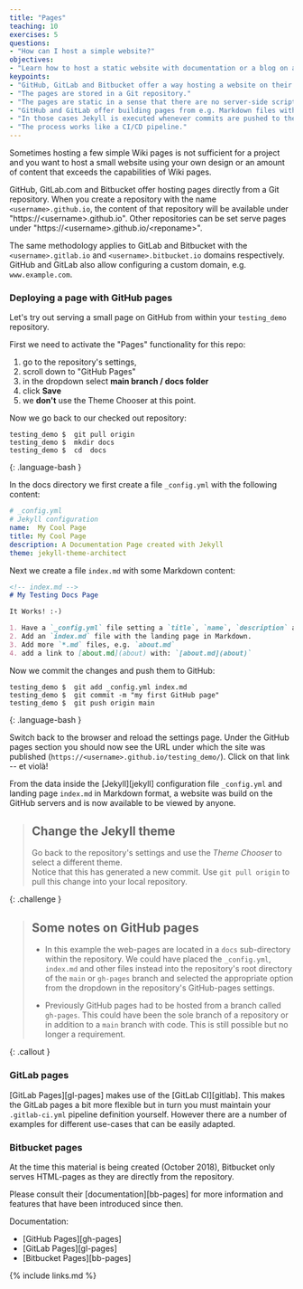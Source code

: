 ```yaml
---
title: "Pages"
teaching: 10
exercises: 5
questions:
- "How can I host a simple website?"
objectives:
- "Learn how to host a static website with documentation or a blog on a Git Platform."
keypoints:
- "GitHub, GitLab and Bitbucket offer a way hosting a website on their platform."
- "The pages are stored in a Git repository."
- "The pages are static in a sense that there are no server-side scripts or databases."
- "GitHub and GitLab offer building pages from e.g. Markdown files with 'Jekyll'"
- "In those cases Jekyll is executed whenever commits are pushed to the server."
- "The process works like a CI/CD pipeline."
---
```


Sometimes hosting a few simple Wiki pages is not sufficient for a project
and you want to host a small website using your own design or an amount of 
content that exceeds the capabilities of Wiki pages.

GitHub, GitLab.com and Bitbucket offer hosting pages directly from a Git repository.
When you create a repository with the name `<username>.github.io`, the content
of that repository will be available under "https://&lt;username&gt;.github.io".
Other repositories can be set serve pages under "https://&lt;username&gt;.github.io/&lt;reponame&gt;".

The same methodology applies to GitLab and Bitbucket with the `<username>.gitlab.io`
and `<username>.bitbucket.io` domains respectively.  GitHub and GitLab also 
allow configuring a custom domain, e.g. `www.example.com`.


### Deploying a page with GitHub pages

Let's try out serving a small page on GitHub from within your `testing_demo`
repository.

First we need to activate the "Pages" functionality for this repo:

1. go to the repository's settings, 
2. scroll down to "GitHub Pages"
3. in the dropdown select **main branch / docs folder**
4. click **Save**
5. we **don't** use the Theme Chooser at this point.

Now we go back to our checked out repository:

~~~
testing_demo $  git pull origin
testing_demo $  mkdir docs
testing_demo $  cd  docs
~~~
{: .language-bash }

In the docs directory we first create a file `_config.yml` with the following
content:

```yaml
# _config.yml
# Jekyll configuration
name:  My Cool Page
title: My Cool Page
description: A Documentation Page created with Jekyll
theme: jekyll-theme-architect
```

Next we create a file `index.md` with some Markdown content:

```markdown
<!-- index.md -->
# My Testing Docs Page

It Works! :-)

1. Have a `_config.yml` file setting a `title`, `name`, `description` and `theme`.
2. Add an `index.md` file with the landing page in Markdown.
3. Add more `*.md` files, e.g. `about.md`
4. add a link to [about.md](about) with: `[about.md](about)`
```

Now we commit the changes and push them to GitHub:

~~~
testing_demo $  git add _config.yml index.md
testing_demo $  git commit -m "my first GitHub page"
testing_demo $  git push origin main
~~~
{: .language-bash }

Switch back to the browser and reload the settings page.  Under the GitHub
pages section you should now see the URL under which the site was published
(`https://<username>.github.io/testing_demo/`).  Click on that link -- et viol&agrave;!

From the data inside the [Jekyll][jekyll] configuration file `_config.yml` 
and landing page `index.md` in Markdown format, a website was build on
the GitHub servers and is now available to be viewed by anyone.


> ## Change the Jekyll theme
> 
> Go back to the repository's settings and use the *Theme Chooser* to select
> a different theme.  
> Notice that this has generated a new commit.  Use `git pull origin` to pull
> this change into your local repository.
>
{: .challenge }



> ## Some notes on GitHub pages
>
> * In this example the web-pages are located in a `docs` sub-directory within 
>   the repository.  We could have placed the `_config.yml`, `index.md` and
>   other files instead into the repository's root directory  of the `main`
>   or `gh-pages` branch and selected the appropriate option from the dropdown
>   in the repository's GitHub-pages settings.
>
> * Previously GitHub pages had to be hosted from a branch called `gh-pages`.
>   This could have been the sole branch of a repository or in addition to
>   a `main` branch with code.  This is still possible but no longer a requirement.
> 
{: .callout }


### GitLab pages

[GitLab Pages][gl-pages] makes use of the [GitLab CI][gitlab].  This makes
the GitLab pages a bit more flexible but in turn you must maintain your
`.gitlab-ci.yml` pipeline definition yourself.
However there are a number of examples for different use-cases that can 
be easily adapted.


### Bitbucket pages

At the time this material is being created (October 2018), Bitbucket
only serves HTML-pages as they are directly from the repository.

Please consult their [documentation][bb-pages] for more information
and features that have been introduced since then.


Documentation:
* [GitHub Pages][gh-pages]
* [GitLab Pages][gl-pages]
* [Bitbucket Pages][bb-pages]




{% include links.md %}
